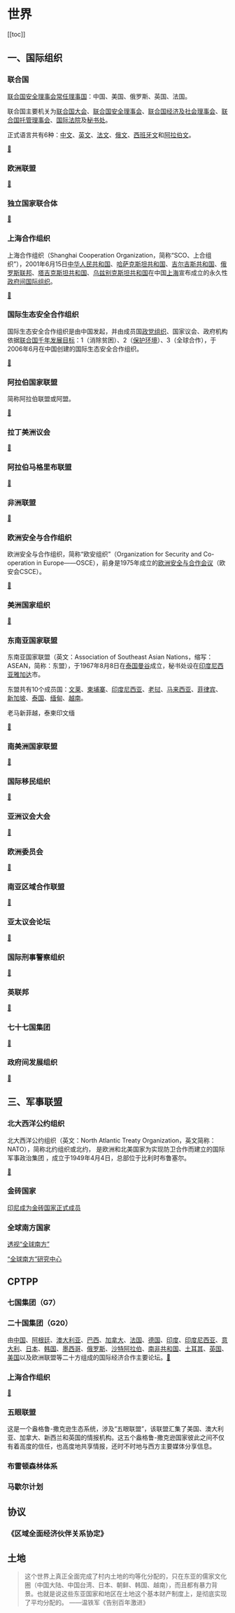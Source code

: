 # 世界

[[toc]]
## 一、国际组织

### 联合国

[联合国安全理事会常任理事国](https://baike.baidu.com/item/%E8%81%94%E5%90%88%E5%9B%BD%E5%AE%89%E5%85%A8%E7%90%86%E4%BA%8B%E4%BC%9A%E5%B8%B8%E4%BB%BB%E7%90%86%E4%BA%8B%E5%9B%BD/7952300?fromModule=lemma_inlink)：中国、美国、俄罗斯、英国、法国。

联合国主要机关为[联合国大会](https://baike.baidu.com/item/%E8%81%94%E5%90%88%E5%9B%BD%E5%A4%A7%E4%BC%9A/372109?fromModule=lemma_inlink)、[联合国安全理事会](https://baike.baidu.com/item/%E8%81%94%E5%90%88%E5%9B%BD%E5%AE%89%E5%85%A8%E7%90%86%E4%BA%8B%E4%BC%9A/478165?fromModule=lemma_inlink)、[联合国经济及社会理事会](https://baike.baidu.com/item/%E8%81%94%E5%90%88%E5%9B%BD%E7%BB%8F%E6%B5%8E%E5%8F%8A%E7%A4%BE%E4%BC%9A%E7%90%86%E4%BA%8B%E4%BC%9A/1587803?fromModule=lemma_inlink)、[联合国托管理事会](https://baike.baidu.com/item/%E8%81%94%E5%90%88%E5%9B%BD%E6%89%98%E7%AE%A1%E7%90%86%E4%BA%8B%E4%BC%9A/2618585?fromModule=lemma_inlink)、[国际法院](https://baike.baidu.com/item/%E5%9B%BD%E9%99%85%E6%B3%95%E9%99%A2/478868?fromModule=lemma_inlink)及[秘书处](https://baike.baidu.com/item/%E7%A7%98%E4%B9%A6%E5%A4%84/5350836?fromModule=lemma_inlink)。

正式语言共有6种：[中文](https://baike.baidu.com/item/%E4%B8%AD%E6%96%87/887536?fromModule=lemma_inlink)、[英文](https://baike.baidu.com/item/%E8%8B%B1%E6%96%87/3079091?fromModule=lemma_inlink)、[法文](https://baike.baidu.com/item/%E6%B3%95%E6%96%87/3078347?fromModule=lemma_inlink)、[俄文](https://baike.baidu.com/item/%E4%BF%84%E6%96%87/5491693?fromModule=lemma_inlink)、[西班牙文](https://baike.baidu.com/item/%E8%A5%BF%E7%8F%AD%E7%89%99%E6%96%87/5457070?fromModule=lemma_inlink)和[阿拉伯文](https://baike.baidu.com/item/%E9%98%BF%E6%8B%89%E4%BC%AF%E6%96%87/3624367?fromModule=lemma_inlink)。

[🔗](https://baike.baidu.com/item/%E8%81%94%E5%90%88%E5%9B%BD/135426)

### 欧洲联盟

[🔗](https://baike.baidu.com/item/%E6%AC%A7%E6%B4%B2%E8%81%94%E7%9B%9F/786749)

### 独立国家联合体

[🔗](https://baike.baidu.com/item/%E7%8B%AC%E7%AB%8B%E5%9B%BD%E5%AE%B6%E8%81%94%E5%90%88%E4%BD%93/1773793)

### 上海合作组织

上海合作组织（Shanghai Cooperation Organization，简称“SCO、上合组织”），2001年6月15日[中华人民共和国](https://baike.baidu.com/item/%E4%B8%AD%E5%8D%8E%E4%BA%BA%E6%B0%91%E5%85%B1%E5%92%8C%E5%9B%BD/106554?fromModule=lemma_inlink)、[哈萨克斯坦共和国](https://baike.baidu.com/item/%E5%93%88%E8%90%A8%E5%85%8B%E6%96%AF%E5%9D%A6%E5%85%B1%E5%92%8C%E5%9B%BD/1719563?fromModule=lemma_inlink)、[吉尔吉斯共和国](https://baike.baidu.com/item/%E5%90%89%E5%B0%94%E5%90%89%E6%96%AF%E5%85%B1%E5%92%8C%E5%9B%BD/62524549?fromModule=lemma_inlink)、[俄罗斯联邦](https://baike.baidu.com/item/%E4%BF%84%E7%BD%97%E6%96%AF%E8%81%94%E9%82%A6/421807?fromModule=lemma_inlink)、[塔吉克斯坦共和国](https://baike.baidu.com/item/%E5%A1%94%E5%90%89%E5%85%8B%E6%96%AF%E5%9D%A6%E5%85%B1%E5%92%8C%E5%9B%BD/1721196?fromModule=lemma_inlink)、[乌兹别克斯坦共和国](https://baike.baidu.com/item/%E4%B9%8C%E5%85%B9%E5%88%AB%E5%85%8B%E6%96%AF%E5%9D%A6%E5%85%B1%E5%92%8C%E5%9B%BD/1719898?fromModule=lemma_inlink)在中国[上海](https://baike.baidu.com/item/%E4%B8%8A%E6%B5%B7/114606?fromModule=lemma_inlink)宣布成立的永久性[政府间国际组织](https://baike.baidu.com/item/%E6%94%BF%E5%BA%9C%E9%97%B4%E5%9B%BD%E9%99%85%E7%BB%84%E7%BB%87/5259999?fromModule=lemma_inlink)。

[🔗](https://baike.baidu.com/item/%E4%B8%8A%E6%B5%B7%E5%90%88%E4%BD%9C%E7%BB%84%E7%BB%87/462772)

### 国际生态安全合作组织

国际生态安全合作组织是由中国发起，并由成员国[政党组织](https://baike.baidu.com/item/%E6%94%BF%E5%85%9A%E7%BB%84%E7%BB%87/7551219?fromModule=lemma_inlink)、国家议会、政府机构依据[联合国千年发展目标](https://baike.baidu.com/item/%E8%81%94%E5%90%88%E5%9B%BD%E5%8D%83%E5%B9%B4%E5%8F%91%E5%B1%95%E7%9B%AE%E6%A0%87/5910475?fromModule=lemma_inlink)：1（消除贫困）、2（[保护环境](https://baike.baidu.com/item/%E4%BF%9D%E6%8A%A4%E7%8E%AF%E5%A2%83/10284757?fromModule=lemma_inlink)）、3（全球合作），于2006年6月在中国创建的国际生态安全合作组织。

[🔗](https://baike.baidu.com/item/%E5%9B%BD%E9%99%85%E7%94%9F%E6%80%81%E5%AE%89%E5%85%A8%E5%90%88%E4%BD%9C%E7%BB%84%E7%BB%87/6423748)

### 阿拉伯国家联盟

简称阿拉伯联盟或阿盟。

[🔗](https://baike.baidu.com/item/%E9%98%BF%E6%8B%89%E4%BC%AF%E5%9B%BD%E5%AE%B6%E8%81%94%E7%9B%9F/444496)

### 拉丁美洲议会

[🔗](https://baike.baidu.com/item/%E6%8B%89%E4%B8%81%E7%BE%8E%E6%B4%B2%E8%AE%AE%E4%BC%9A/1109580)

### 阿拉伯马格里布联盟

[🔗](https://baike.baidu.com/item/%E9%98%BF%E6%8B%89%E4%BC%AF%E9%A9%AC%E6%A0%BC%E9%87%8C%E5%B8%83%E8%81%94%E7%9B%9F/3632326)


### 非洲联盟

[🔗](https://baike.baidu.com/item/%E9%9D%9E%E6%B4%B2%E8%81%94%E7%9B%9F/637474)

### 欧洲安全与合作组织

欧洲安全与合作组织，简称“欧安组织”（Organization for Security and Co-operation in Europe——OSCE），前身是1975年成立的[欧洲安全与合作会议](https://baike.baidu.com/item/%E6%AC%A7%E6%B4%B2%E5%AE%89%E5%85%A8%E4%B8%8E%E5%90%88%E4%BD%9C%E4%BC%9A%E8%AE%AE/787815?fromModule=lemma_inlink)（欧安会CSCE）。

[🔗](https://baike.baidu.com/item/%E6%AC%A7%E6%B4%B2%E5%AE%89%E5%85%A8%E4%B8%8E%E5%90%88%E4%BD%9C%E7%BB%84%E7%BB%87/1701095)

### 美洲国家组织

[🔗](https://baike.baidu.com/item/%E7%BE%8E%E6%B4%B2%E5%9B%BD%E5%AE%B6%E7%BB%84%E7%BB%87/1468991)

### 东南亚国家联盟

东南亚国家联盟（英文：Association of Southeast Asian Nations，缩写：ASEAN，简称：东盟），于1967年8月8日在[泰国曼谷](https://baike.baidu.com/item/%E6%B3%B0%E5%9B%BD%E6%9B%BC%E8%B0%B7/9217398?fromModule=lemma_inlink)成立，秘书处设在[印度尼西亚](https://baike.baidu.com/item/%E5%8D%B0%E5%BA%A6%E5%B0%BC%E8%A5%BF%E4%BA%9A/129972?fromModule=lemma_inlink)[雅加达](https://baike.baidu.com/item/%E9%9B%85%E5%8A%A0%E8%BE%BE/643415?fromModule=lemma_inlink)市。

东盟共有10个成员国：[文莱](https://baike.baidu.com/item/%E6%96%87%E8%8E%B1/212618?fromModule=lemma_inlink)、[柬埔寨](https://baike.baidu.com/item/%E6%9F%AC%E5%9F%94%E5%AF%A8/210375?fromModule=lemma_inlink)、[印度尼西亚](https://baike.baidu.com/item/%E5%8D%B0%E5%BA%A6%E5%B0%BC%E8%A5%BF%E4%BA%9A/129972?fromModule=lemma_inlink)、[老挝](https://baike.baidu.com/item/%E8%80%81%E6%8C%9D/209879?fromModule=lemma_inlink)、[马来西亚](https://baike.baidu.com/item/%E9%A9%AC%E6%9D%A5%E8%A5%BF%E4%BA%9A/202243?fromModule=lemma_inlink)、[菲律宾](https://baike.baidu.com/item/%E8%8F%B2%E5%BE%8B%E5%AE%BE/138857?fromModule=lemma_inlink)、[新加坡](https://baike.baidu.com/item/%E6%96%B0%E5%8A%A0%E5%9D%A1/145065?fromModule=lemma_inlink)、[泰国](https://baike.baidu.com/item/%E6%B3%B0%E5%9B%BD/202552?fromModule=lemma_inlink)、[缅甸](https://baike.baidu.com/item/%E7%BC%85%E7%94%B8/205923?fromModule=lemma_inlink)、[越南](https://baike.baidu.com/item/%E8%B6%8A%E5%8D%97/155278?fromModule=lemma_inlink)。

老马新菲越，泰柬印文缅

[🔗](https://baike.baidu.com/item/%E4%B8%9C%E5%8D%97%E4%BA%9A%E5%9B%BD%E5%AE%B6%E8%81%94%E7%9B%9F/1059562)


### 南美洲国家联盟

[🔗](https://baike.baidu.com/item/%E5%8D%97%E7%BE%8E%E6%B4%B2%E5%9B%BD%E5%AE%B6%E8%81%94%E7%9B%9F/3566911)


### 国际移民组织

[🔗](https://baike.baidu.com/item/%E5%9B%BD%E9%99%85%E7%A7%BB%E6%B0%91%E7%BB%84%E7%BB%87/1701294)

### 亚洲议会大会

[🔗](https://baike.baidu.com/item/%E4%BA%9A%E6%B4%B2%E8%AE%AE%E4%BC%9A%E5%A4%A7%E4%BC%9A/3619889)

### 欧洲委员会

[🔗](https://baike.baidu.com/item/%E6%AC%A7%E6%B4%B2%E5%A7%94%E5%91%98%E4%BC%9A/1644635)

### 南亚区域合作联盟

[🔗](https://baike.baidu.com/item/%E5%8D%97%E4%BA%9A%E5%8C%BA%E5%9F%9F%E5%90%88%E4%BD%9C%E8%81%94%E7%9B%9F/1702115)

### 亚太议会论坛

[🔗](https://baike.baidu.com/item/%E4%BA%9A%E5%A4%AA%E8%AE%AE%E4%BC%9A%E8%AE%BA%E5%9D%9B/3631066)

### 国际刑事警察组织

[🔗](https://baike.baidu.com/item/%E5%9B%BD%E9%99%85%E5%88%91%E4%BA%8B%E8%AD%A6%E5%AF%9F%E7%BB%84%E7%BB%87/2078154)

### 英联邦

[🔗](https://baike.baidu.com/item/%E8%8B%B1%E8%81%94%E9%82%A6/1063737)

### 七十七国集团

[🔗](https://baike.baidu.com/item/%E4%B8%83%E5%8D%81%E4%B8%83%E5%9B%BD%E9%9B%86%E5%9B%A2/1060376)

### 政府间发展组织

[🔗](https://baike.baidu.com/item/%E6%94%BF%E5%BA%9C%E9%97%B4%E5%8F%91%E5%B1%95%E7%BB%84%E7%BB%87/1776145)

## 三、军事联盟

### 北大西洋公约组织

北大西洋公约组织（英文：North Atlantic Treaty Organization，英文简称：NATO），简称北约组织或北约， 是欧洲和北美国家为实现防卫合作而建立的国际军事政治集团 ，成立于1949年4月4日，总部位于比利时布鲁塞尔。

[🔗](https://baike.baidu.com/item/%E5%8C%97%E5%A4%A7%E8%A5%BF%E6%B4%8B%E5%85%AC%E7%BA%A6%E7%BB%84%E7%BB%87/508108)


### 金砖国家

[印尼成为金砖国家正式成员](https://weibo.com/2656274875/P8qRbAqVP)

### 全球南方国家

[透视“全球南方”](https://mp.weixin.qq.com/s/_Iqmi2nmMxbPhWCul7BVNg)

[“全球南方”研究中心](https://weibo.com/2656274875/Ol3RbhiZt)


## CPTPP

### 七国集团（G7）

### 二十国集团（G20）

由[中国](asia/China)、[阿根廷](south-america/Argentina)、[澳大利亚](oceania/Australia)、[巴西](south-america/Brazil)、[加拿大](north-america/Canada)、[法国](europ/French)、[德国](europ/Germany)、[印度](asia/India)、[印度尼西亚](asia/Indonesia)、[意大利](europ/Italy)、[日本](asia/Japan)、[韩国](asia/South-Korea)、[墨西哥](north-america/Mexica)、[俄罗斯](europ/Russia)、[沙特阿拉伯](asia/Saudi-Arabia)、[南非共和国](africa/South-Africa)、[土耳其](asia/Turkey)、[英国](europ/UK)、[美国](north-america/USA)以及欧洲联盟等二十方组成的国际经济合作主要论坛。[🔗](https://baike.baidu.com/item/%E4%BA%8C%E5%8D%81%E5%9B%BD%E9%9B%86%E5%9B%A2/4464059)

### 上海合作组织

[🔗](https://weibo.com/1699432410/Olxpbm11B)

### 五眼联盟

这是一个盎格鲁-撒克逊生态系统，涉及“五眼联盟”，该联盟汇集了美国、澳大利亚、加拿大、新西兰和英国的情报机构。这五个盎格鲁-撒克逊国家彼此之间不仅有着高度的信任，也高度地共享情报，还时不时地与西方主要媒体分享信息。

### 布雷顿森林体系

### 马歇尔计划







## 协议

### 《区域全面经济伙伴关系协定》


## 土地

> 这个世界上真正全面完成了村内土地的均等化分配的，只在东亚的儒家文化圈（中国大陆、中国台湾、日本、朝鲜、韩国、越南），而且都有暴力背景。也就是说这些东亚国家和地区在土地这个基本财产制度上，是彻底实现了平均分配的。 ——温铁军《告别百年激进》